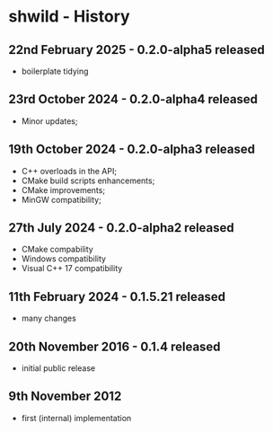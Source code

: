 # shwild - History

22nd February 2025 - 0.2.0-alpha5 released
------------------------------------------

 * boilerplate tidying


23rd October 2024 - 0.2.0-alpha4 released
-----------------------------------------

* Minor updates;


19th October 2024 - 0.2.0-alpha3 released
-----------------------------------------

* C++ overloads in the API;
* CMake build scripts enhancements;
* CMake improvements;
* MinGW compatibility;


27th July 2024 - 0.2.0-alpha2 released
--------------------------------------

* CMake compability
* Windows compatibility
* Visual C++ 17 compatibility


11th February 2024 - 0.1.5.21 released
--------------------------------------

* many changes


20th November 2016 - 0.1.4 released
-----------------------------------

* initial public release


9th November 2012
-----------------

* first (internal) implementation


<!-- ########################### end of file ########################### -->

